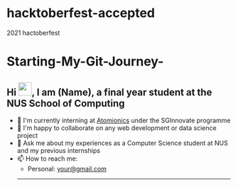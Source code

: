 # hacktoberfest-accepted
2021 hactoberfest 
# Starting-My-Git-Journey-

## Hi <img src="https://raw.githubusercontent.com/iampavangandhi/iampavangandhi/master/gifs/Hi.gif" width="30px">, I am (Name), a final year student at the NUS School of Computing

- 🏢 I'm currently interning at [Atomionics](https://www.sginnovate.com/investments/atomionics) under the SGInnovate programme
- 👯 I'm happy to collaborate on any web development or data science project
- 💬 Ask me about my experiences as a Computer Science student at NUS and my previous internships
- 📫 How to reach me: 
     - Personal: your@gmail.com
     * * *
